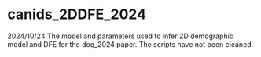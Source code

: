 # canids_2DDFE_2024
2024/10/24
The model and parameters used to infer 2D demographic model and DFE for the dog_2024 paper.
The scripts have not been cleaned.
